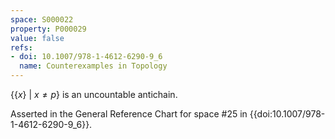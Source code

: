 ```yaml
---
space: S000022
property: P000029
value: false
refs:
- doi: 10.1007/978-1-4612-6290-9_6
  name: Counterexamples in Topology
---
```


$\{\{x\}\ |\ x \neq p\}$ is an uncountable antichain.

Asserted in the General Reference Chart for space #25 in
{{doi:10.1007/978-1-4612-6290-9_6}}.
